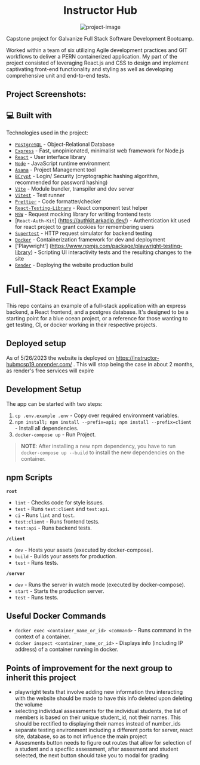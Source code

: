 <h1 align="center" id="title">Instructor Hub</h1>

<p align="center"><img src="https://socialify.git.ci/Spawn9986/Instructor-Hub/image?name=1&amp;theme=Auto" alt="project-image"></p>

<p id="description">Capstone project for Galvanize Full Stack Software Development Bootcamp.</p>

<p>Worked within a team of six utilizing Agile development practices and GIT workflows to deliver a PERN containerized application.
My part of the project consisted of leveraging React.js and CSS to design and implement captivating front-end functionality and styling as well as developing comprehensive unit and end-to-end tests.</p>

<h2>Project Screenshots:</h2>

<h2>💻 Built with</h2>

Technologies used in the project:

- [`PostgreSQL`](https://www.postgresql.org/) - Object-Relational Database
- [`Express`](https://expressjs.com/) - Fast, unopinionated, minimalist web framework for Node.js
- [`React`](https://react.dev/) - User interface library
- [`Node`](https://nodejs.org/en) - JavaScript runtime environment
- [`Asana`](https://app.asana.com/0/home/1204525778089563) - Project Management tool
- [`BCrypt`](https://bcrypt.online/) - Login/ Security (cryptographic hashing algorithm, recommended for password hashing)
- [`Vite`](https://vitejs.dev/) - Module bundler, transpiler and dev server
- [`Vitest`](https://vitest.dev/) - Test runner
- [`Prettier`](https://prettier.io/) - Code formatter/checker
- [`React-Testing-Library`](https://testing-library.com/docs/react-testing-library/api/) - React component test helper
- [`MSW`](https://testing-library.com/docs/react-testing-library/api/) - Request mocking library for writing frontend tests
- [`React-Auth-Kit`] (https://authkit.arkadip.dev/) - Authentication kit used for react project to grant cookies for remembering users
- [`Supertest`](https://github.com/ladjs/supertest) - HTTP request simulator for backend testing
- [`Docker`](https://www.docker.com/) - Containerization framework for dev and deployment
- ['Playwright'] (https://www.npmjs.com/package/playwright-testing-library) - Scripting UI interactivity tests and the resulting changes to the site
- [`Render`](https://render.com/) - Deploying the website production build


# Full-Stack React Example

This repo contains an example of a full-stack application with an express backend, a React frontend, and a postgres database. It's designed to be a starting point for a blue ocean project, or a reference for those wanting to get testing, CI, or docker working in their respective projects.

## Deployed setup
As of 5/26/2023 the website is deployed on https://instructor-hubmcsp19.onrender.com/ . This will stop being the case in about 2 months, as render's free services will expire

## Development Setup

The app can be started with two steps:

1. `cp .env.example .env` - Copy over required environment variables.
1. `npm install; npm install --prefix=api; npm install --prefix=client` - Install all dependencies.
1. `docker-compose up` - Run Project.

> **NOTE**: After installing a new npm dependency, you have to run `docker-compose up --build` to install the new dependencies on the container.

## npm Scripts

**`root`**

- `lint` - Checks code for style issues.
- `test` - Runs `test:client` and `test:api`.
- `ci` - Runs `lint` and `test`.
- `test:client` - Runs frontend tests.
- `test:api` - Runs backend tests.

**`/client`**

- `dev` - Hosts your assets (executed by docker-compose).
- `build` - Builds your assets for production.
- `test` - Runs tests.

**`/server`**

- `dev` - Runs the server in watch mode (executed by docker-compose).
- `start` - Starts the production server.
- `test` - Runs tests.

## Useful Docker Commands

- `docker exec <container_name_or_id> <command>` - Runs command in the context of a container.
- `docker inspect <container_name_or_id>` - Displays info (including IP address) of a container running in docker.

## Points of improvement for the next group to inherit this project

- playwright tests that involve adding new information thru interacting with the website should be made to have this info deleted upon deleting the volume
-  selecting individual assessments for the individual students, the list of members is based on their unique student_id, not their names. This should be rectified to displaying their names instead of number_ids 
- separate testing environment including a different ports for server, react site, database, so as to not influence the main project
- Assesments button needs to figure out routes that allow for selection of a student and a specfiic assessment, after assesment and student selected, the next button should take you to modal for grading 


